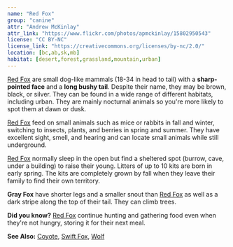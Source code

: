 ```yaml
---
name: "Red Fox"
group: "canine"
attr: "Andrew McKinlay"
attr_link: "https://www.flickr.com/photos/apmckinlay/15802950543"
license: "CC BY-NC"
license_link: "https://creativecommons.org/licenses/by-nc/2.0/"
location: [bc,ab,sk,mb]
habitat: [desert,forest,grassland,mountain,urban]
---
```

[Red Fox](/animals/redfox/) are small dog-like mammals (18-34 in head to tail) with a **sharp-pointed face** and a **long bushy tail**. Despite their name, they may be brown, black, or silver. They can be found in a wide range of different habitats, including urban. They are mainly nocturnal animals so you're more likely to spot them at dawn or dusk.

[Red Fox](/animals/redfox/) feed on small animals such as mice or rabbits in fall and winter, switching to insects, plants, and berries in spring and summer. They have excellent sight, smell, and hearing and can locate small animals while still underground.

[Red Fox](/animals/redfox/) normally sleep in the open but find a sheltered spot (burrow, cave, under a building) to raise their young. Litters of up to 10 kits are born in early spring. The kits are completely grown by fall when they leave their family to find their own territory.

**Gray Fox** have shorter legs and a smaller snout than [Red Fox](/animals/redfox/) as well as a dark stripe along the top of their tail. They can climb trees.

**Did you know?** [Red Fox](/animals/redfox/) continue hunting and gathering food even when they're not hungry, storing it for their next meal.

<!-- generated, do not edit -->
**See Also:**
[Coyote](/animals/coyote/),
[Swift Fox](/animals/swifox/),
[Wolf](/animals/wolf/)
